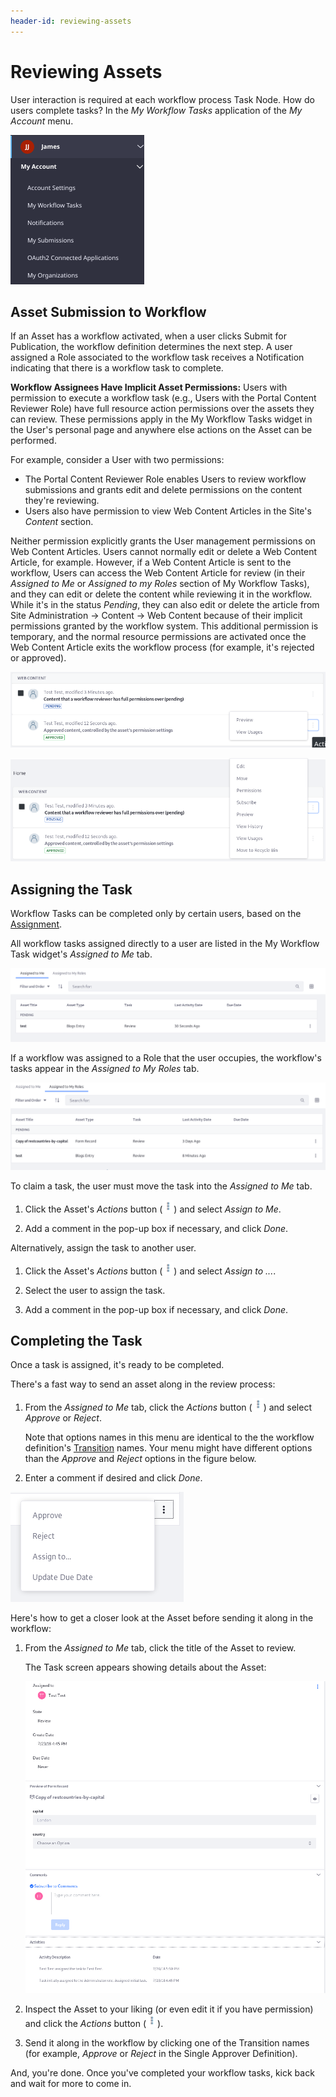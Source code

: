 ```yaml
---
header-id: reviewing-assets
---
```


# Reviewing Assets

User interaction is required at each workflow process Task Node. How do
users complete tasks? In the *My Workflow Tasks* application of the *My Account*
menu.

![Figure 1: Users manage workflow tasks from their My Workflow Tasks widget.](../../images/workflow-myworkflow-tasks-menu.png)

## Asset Submission to Workflow

If an Asset has a workflow activated, when a user clicks Submit for Publication,
the workflow definition determines the next step. A user assigned a Role
associated to the workflow task receives a Notification indicating that there is
a workflow task to complete.

**Workflow Assignees Have Implicit Asset Permissions:** Users with permission to
execute a workflow task (e.g., Users with the Portal Content Reviewer Role) have
full resource action permissions over the assets they can review. These
permissions apply in the My Workflow Tasks widget in the User's personal page
and anywhere else actions on the Asset can be performed.

For example, consider a User with two permissions:

- The Portal Content Reviewer Role enables Users to review workflow
    submissions and grants edit and delete permissions on the content they're
    reviewing. 
- Users also have permission to view Web Content Articles in the Site's
    _Content_ section. 

Neither permission explicitly grants the User management permissions on Web
Content Articles. Users cannot normally edit or delete a Web Content Article,
for example. However, if a Web Content Article is sent to the workflow, Users
can access the Web Content Article for review (in their _Assigned to Me_ or
_Assigned to my Roles_ section of My Workflow Tasks), and they can edit or
delete the content while reviewing it in the workflow. While it's in the status
_Pending_, they can also edit or delete the article from Site Administration
&rarr; Content &rarr; Web Content because of their implicit permissions granted
by the workflow system. This additional permission is temporary, and the normal
resource permissions are activated once the Web Content Article exits the
workflow process (for example, it's rejected or approved).

![Figure 2: A User with VIEW permission on Web Content cannot manage Approved Articles.](../../images/workflow-approved-permissions.png)

![Figure 3: A User with access to Web Content in the Workflow can manage Pending Articles.](../../images/workflow-pending-permissions.png)

## Assigning the Task

Workflow Tasks can be completed only by certain users, based on the 
[Assignment](/docs/7-1/tutorials/-/knowledge_base/t/workflow-task-nodes#assignments).

All workflow tasks assigned directly to a user are listed in the My Workflow
Task widget's *Assigned to Me* tab.

![Figure 4: The assets assigned to a user are listed in *Assigned to Me*.](../../images/workflow-assigned-to-me.png)

If a workflow was assigned to a Role that the user occupies, the workflow's
tasks appear in the *Assigned to My Roles* tab.

![Figure 5: The Assets assigned to Roles are listed in each associated user's *Assigned to My Roles* tab.](../../images/workflow-assigned-to-my-roles.png)

To claim a task, the user must move the task into the *Assigned to Me* tab.

1.  Click the Asset's *Actions* button
    (![Actions](../../images/icon-actions.png)) and select *Assign to Me*.

2.  Add a comment in the pop-up box if necessary, and click *Done*.

Alternatively, assign the task to another user.

1.  Click the Asset's *Actions* button
    (![Actions](../../images/icon-actions.png)) and select *Assign to ...*.

2.  Select the user to assign the task.

3.  Add a comment in the pop-up box if necessary, and click *Done*.

## Completing the Task

Once a task is assigned, it's ready to be completed.

There's a fast way to send an asset along in the review process:

1.  From the *Assigned to Me* tab, click the *Actions* button
    (![Actions](../../images/icon-actions.png)) and select *Approve* or
    *Reject*.

    Note that options names in this menu are identical to the the workflow 
    definition's
    [Transition](/docs/7-1/tutorials/-/knowledge_base/t/workflow-definition-nodes)
    names. Your menu might have different options than the *Approve* and
    *Reject* options in the figure below.

2.  Enter a comment if desired and click *Done*.

![Figure 6: Complete Tasks right from the *Assigned to Me* list.](../../images/workflow-complete-task.png)

Here's how to get a closer look at the Asset before sending it along in the
workflow:

1.  From the *Assigned to Me* tab, click the title of the Asset to review.

    The Task screen appears showing details about the Asset:

    ![Figure 7: Inspect Assets before completing the Task.](../../images/workflow-task-review.png)

2.  Inspect the Asset to your liking (or even edit it if you have permission)
    and click the *Actions* button
    (![Actions](../../images/icon-actions.png)).

3.  Send it along in the workflow by clicking one of the Transition names (for
    example, *Approve* or *Reject* in the Single Approver Definition).

And, you're done. Once you've completed your workflow tasks, kick back and wait
for more to come in.
